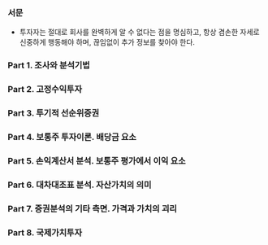 ### 서문
- 투자자는 절대로 회사를 완벽하게 알 수 없다는 점을 명심하고, 항상 겸손한 자세로 신중하게 행동해야 하며, 끊임없이 추가 정보를 찾아야 한다.
### Part 1. 조사와 분석기법
### Part 2. 고정수익투자
### Part 3. 투기적 선순위증권
### Part 4. 보통주 투자이론. 배당금 요소
### Part 5. 손익계산서 분석. 보통주 평가에서 이익 요소
### Part 6. 대차대조표 분석. 자산가치의 의미
### Part 7. 증권분석의 기타 측면. 가격과 가치의 괴리
### Part 8. 국제가치투자

